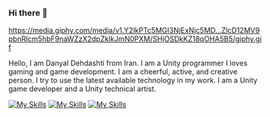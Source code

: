 ### Hi there 👋

https://media.giphy.com/media/v1.Y2lkPTc5MGI3NjExNjc5MD...ZlcD12MV9pbnRlcm5hbF9naWZzX2dpZklkJmN0PXM/SHjOSDkKZ18qOHA5B5/giphy.gif

Hello, I am Danyal Dehdashti from Iran. I am a Unity programmer I loves gaming and game development. I am a cheerful, active, and creative person. I try to use the latest available technology in my work. I am a Unity game developer and a Unity technical artist.

[![My Skills](https://skillicons.dev/icons?i=unity,cs,cpp&theme=dark)](https://skillicons.dev)
[![My Skills](https://skillicons.dev/icons?i=idea,visualstudio,vscode&theme=dark)](https://skillicons.dev)
[![My Skills](https://skillicons.dev/icons?i=git,github,gitlab&theme=dark)](https://skillicons.dev)
